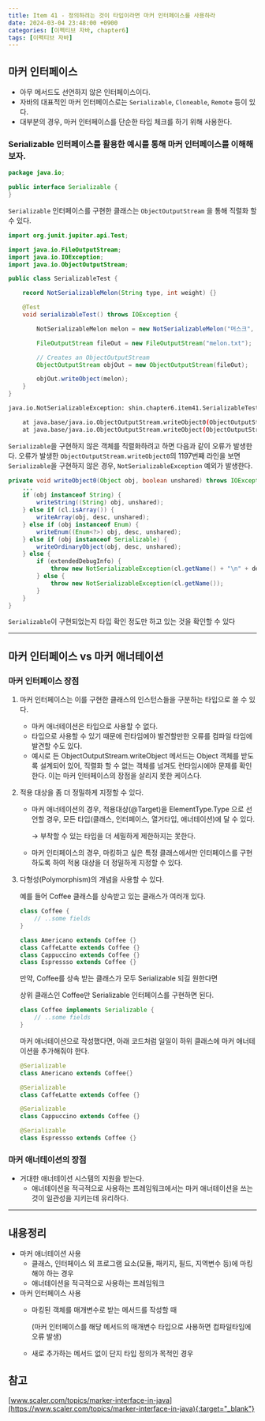 ```yaml
---
title: Item 41 - 정의하려는 것이 타입이라면 마커 인터페이스를 사용하라
date: 2024-03-04 23:48:00 +0900
categories: [이펙티브 자바, chapter6]
tags: [이펙티브 자바]
---
```


## **마커 인터페이스**

- 아무 메서드도 선언하지 않은 인터페이스이다.
- 자바의 대표적인 마커 인터페이스로는 `Serializable`, `Cloneable`, `Remote` 등이 있다.
- 대부분의 경우, 마커 인터페이스를 단순한 타입 체크를 하기 위해 사용한다.

### **Serializable 인터페이스를 활용한 예시를 통해 마커 인터페이스를 이해해보자.**

```java
package java.io;

public interface Serializable {
}
```

`Serializable` 인터페이스를 구현한 클래스는 `ObjectOutputStream` 을 통해 직렬화 할 수 있다.

```java
import org.junit.jupiter.api.Test;

import java.io.FileOutputStream;
import java.io.IOException;
import java.io.ObjectOutputStream;

public class SerializableTest {

    record NotSerializableMelon(String type, int weight) {}

    @Test
    void serializableTest() throws IOException {

        NotSerializableMelon melon = new NotSerializableMelon("머스크", 3000);

        FileOutputStream fileOut = new FileOutputStream("melon.txt");

        // Creates an ObjectOutputStream
        ObjectOutputStream objOut = new ObjectOutputStream(fileOut);

        objOut.writeObject(melon);
    }
}
```

```bash
java.io.NotSerializableException: shin.chapter6.item41.SerializableTest$NotSerializableMelon

	at java.base/java.io.ObjectOutputStream.writeObject0(ObjectOutputStream.java:1197)
	at java.base/java.io.ObjectOutputStream.writeObject(ObjectOutputStream.java:354)
```

`Serializable`을 구현하지 않은 객체를 직렬화하려고 하면 다음과 같이 오류가 발생한다.
오류가 발생한 `ObjectOutputStream.writeObject0`의 1197번째 라인을 보면 `Serializable`을 구현하지 않은 경우, 
`NotSerializableException` 예외가 발생한다.

```java
private void writeObject0(Object obj, boolean unshared) throws IOException {
    ...
    if (obj instanceof String) {
        writeString((String) obj, unshared);
    } else if (cl.isArray()) {
        writeArray(obj, desc, unshared);
    } else if (obj instanceof Enum) {
        writeEnum((Enum<?>) obj, desc, unshared);
    } else if (obj instanceof Serializable) {
        writeOrdinaryObject(obj, desc, unshared);
    } else {
        if (extendedDebugInfo) {
            throw new NotSerializableException(cl.getName() + "\n" + debugInfoStack.toString());
        } else {
            throw new NotSerializableException(cl.getName());
        }
    }
}
```
`Serializable`이 구현되었는지 타입 확인 정도만 하고 있는 것을 확인할 수 있다

---
## **마커 인터페이스 vs 마커 애너테이션**

### **마커 인터페이스 장점**

1. 마커 인터페이스는 이를 구현한 클래스의 인스턴스들을 구분하는 타입으로 쓸 수 있다.
    - 마커 애너테이션은 타입으로 사용할 수 없다.
    - 타입으로 사용할 수 있기 때문에 런타임에야 발견할만한 오류를 컴파일 타임에 발견할 수도 있다.
    - 예시로 든 ObjectOutputStream.writeObject 메서드는 Object 객체를 받도록 설계되어 있어, 직렬화 할 수 없는 객체를 넘겨도 런타임시에야 문제를 확인한다. 
      이는 마커 인터페이스의 장점을 살리지 못한 케이스다.


2. 적용 대상을 좀 더 정밀하게 지정할 수 있다.
    - 마커 애너테이션의 경우, 적용대상(@Target)을 ElementType.Type 으로 선언할 경우, 모든 타입(클래스, 인터페이스, 열거타입, 애너테이션)에 달 수 있다. 
      
      → 부착할 수 있는 타입을 더 세밀하게 제한하지는 못한다.
    
    - 마커 인터페이스의 경우, 마킹하고 싶은 특정 클래스에서만 인터페이스를 구현하도록 하여  적용 대상을 더 정밀하게 지정할 수 있다.


3. 다형성(Polymorphism)의 개념을 사용할 수 있다.

   예를 들어 Coffee 클래스를 상속받고 있는 클래스가 여러개 있다.

    ```java
    class Coffee {
        // ..some fields
    }
    
    class Americano extends Coffee {}
    class CaffeLatte extends Coffee {}
    class Cappuccino extends Coffee {}
    class Espressso extends Coffee {}
    ```

   만약, Coffee를 상속 받는 클래스가 모두 Serializable 되길 원한다면

   상위 클래스인 Coffee만 Serializable 인터페이스를 구현하면 된다.

    ```java
    class Coffee implements Serializable {
        // ..some fields
    }
    ```

   마커 애너테이션으로 작성했다면, 아래 코드처럼 일일이 하위 클래스에 마커 애너테이션을 추가해줘야 한다.

    ```java
    @Serializable
    class Americano extends Coffee{}
    
    @Serializable
    class CaffeLatte extends Coffee {}
    
    @Serializable
    class Cappuccino extends Coffee {}
    
    @Serializable
    class Espressso extends Coffee {}
    ```


### **마커 애너테이션의 장점**

- 거대한 애너테이션 시스템의 지원을 받는다.
    - 애너테이션을 적극적으로 사용하는 프레임워크에서는 마커 애너테이션을 쓰는 것이 일관성을 지키는데 유리하다.

---

## **내용정리**

- 마커 애너테이션  사용
    - 클래스, 인터페이스 외 프로그램 요소(모듈, 패키지, 필드, 지역변수 등)에 마킹해야 하는 경우
    - 애너테이션을 적극적으로 사용하는 프레임워크
- 마커 인터페이스 사용
    - 마킹된 객체를 매개변수로 받는 메서드를 작성할 때

      (마커 인터페이스를 해당 메서드의 매개변수 타입으로 사용하면 컴파일타임에 오류 발생)

    - 새로 추가하는 메서드 없이 단지 타입 정의가 목적인 경우

## 참고

[www.scaler.com/topics/marker-interface-in-java](https://www.scaler.com/topics/marker-interface-in-java){:target="_blank"}

